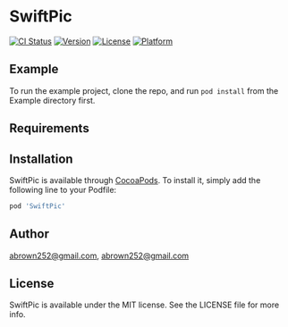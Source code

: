 # SwiftPic

[![CI Status](https://img.shields.io/travis/abrown252@gmail.com/SwiftPic.svg?style=flat)](https://travis-ci.org/abrown252@gmail.com/SwiftPic)
[![Version](https://img.shields.io/cocoapods/v/SwiftPic.svg?style=flat)](https://cocoapods.org/pods/SwiftPic)
[![License](https://img.shields.io/cocoapods/l/SwiftPic.svg?style=flat)](https://cocoapods.org/pods/SwiftPic)
[![Platform](https://img.shields.io/cocoapods/p/SwiftPic.svg?style=flat)](https://cocoapods.org/pods/SwiftPic)

## Example

To run the example project, clone the repo, and run `pod install` from the Example directory first.

## Requirements

## Installation

SwiftPic is available through [CocoaPods](https://cocoapods.org). To install
it, simply add the following line to your Podfile:

```ruby
pod 'SwiftPic'
```

## Author

abrown252@gmail.com, abrown252@gmail.com

## License

SwiftPic is available under the MIT license. See the LICENSE file for more info.
